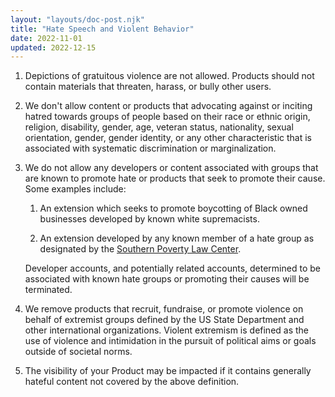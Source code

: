 ```yaml
---
layout: "layouts/doc-post.njk"
title: "Hate Speech and Violent Behavior"
date: 2022-11-01
updated: 2022-12-15
---
```


1. Depictions of gratuitous violence are not allowed. Products should not contain materials that threaten, harass, or bully other users.

1. We don't allow content or products that advocating against or inciting hatred towards groups of people based on their race or ethnic origin, religion, disability, gender, age, veteran status, nationality, sexual orientation, gender, gender identity, or any other characteristic that is associated with systematic discrimination or marginalization.

1. We do not allow any developers or content associated with groups that are known to promote hate or products that seek to promote their cause. Some examples include:

     1. An extension which seeks to promote boycotting of Black owned businesses developed by known white supremacists. 

     1. An extension developed by any known member of a hate group as designated by the [Southern Poverty Law Center](https://www.splcenter.org/fighting-hate/extremist-files/groups). 

     Developer accounts, and potentially related accounts, determined to be associated with known hate groups or promoting their causes will be terminated. 

1. We remove products that recruit, fundraise, or promote violence on behalf of extremist groups defined by the US State Department and other international organizations. Violent extremism is defined as the use of violence and intimidation in the pursuit of political aims or goals outside of societal norms.

1. The visibility of your Product may be impacted if it contains generally hateful content not covered by the above definition.
